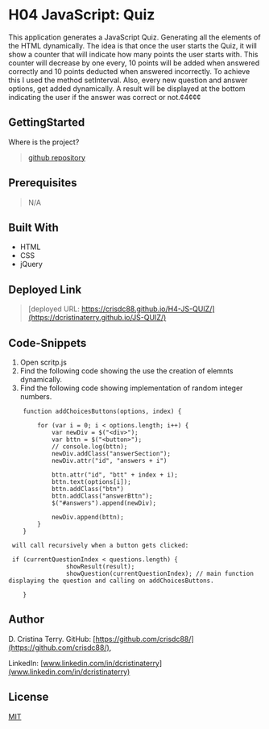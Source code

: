 # H04 JavaScript: Quiz

This application generates a JavaScript Quiz. Generating all the elements of the HTML dynamically.
The idea is that once the user starts the Quiz, it will show a counter that will indicate how many points the user starts with.  This counter will decrease by one every, 10 points will be added when answered correctly and 10 points deducted when answered incorrectly. To achieve this I used the method setInterval.
Also, every new question and answer options, get added dynamically.  A result will be displayed at the bottom indicating the user if the answer was correct or not.¢4¢¢¢

## GettingStarted

Where is the project?

>[github repository](https://github.com/crisdc88/H4-JS-QUIZ/)

## Prerequisites

>N/A

## Built With

* HTML
* CSS
* jQuery

## Deployed Link

>[deployed URL: https://crisdc88.github.io/H4-JS-QUIZ/](https://dcristinaterry.github.io/JS-QUIZ/)

## Code-Snippets

1. Open scritp.js
2. Find the following code showing the use the creation of elemnts dynamically.
3. Find the following code showing implementation of random integer numbers.


```
    function addChoicesButtons(options, index) {

        for (var i = 0; i < options.length; i++) {
            var newDiv = $("<div>");
            var bttn = $("<button>");
            // console.log(bttn);
            newDiv.addClass("answerSection");
            newDiv.attr("id", "answers + i")

            bttn.attr("id", "btt" + index + i);
            bttn.text(options[i]);
            bttn.addClass("btn")
            bttn.addClass("answerBttn");
            $("#answers").append(newDiv);

            newDiv.append(bttn);
        }
    }

 will call recursively when a button gets clicked:

 if (currentQuestionIndex < questions.length) {
                showResult(result);
                showQuestion(currentQuestionIndex); // main function displaying the question and calling on addChoicesButtons.

    }
```

## Author

D. Cristina Terry.
GitHub: [https://github.com/crisdc88/](https://github.com/crisdc88/),

LinkedIn: [www.linkedin.com/in/dcristinaterry](www.linkedin.com/in/dcristinaterry)

## License

[MIT](https://choosealicense.com/licenses/mit/)
